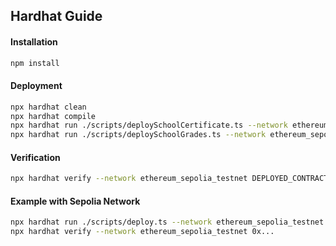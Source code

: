 ## Hardhat Guide

#### Installation
```sh
npm install
```

#### Deployment
```sh
npx hardhat clean
npx hardhat compile
npx hardhat run ./scripts/deploySchoolCertificate.ts --network ethereum_sepolia_testnet
npx hardhat run ./scripts/deploySchoolGrades.ts --network ethereum_sepolia_testnet
```

#### Verification
```sh
npx hardhat verify --network ethereum_sepolia_testnet DEPLOYED_CONTRACT_ADDRESS
```

#### Example with Sepolia Network
```sh
npx hardhat run ./scripts/deploy.ts --network ethereum_sepolia_testnet
npx hardhat verify --network ethereum_sepolia_testnet 0x...

```
